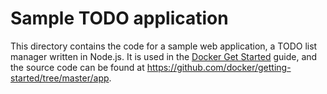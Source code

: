 # Sample TODO application

This directory contains the code for a sample web application, a TODO list manager written in Node.js. It is used in the [Docker Get Started](https://docs.docker.com/get-started/) guide, and the source code can be found at <https://github.com/docker/getting-started/tree/master/app>.